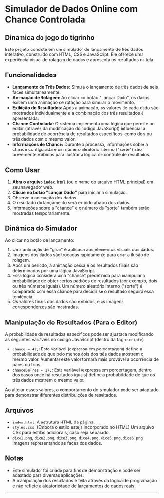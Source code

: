 # Simulador de Dados Online com Chance Controlada
## Dinamica do jogo do tigrinho

Este projeto consiste em um simulador de lançamento de três dados interativo, construído com HTML, CSS e JavaScript. Ele oferece uma experiência visual de rolagem de dados e apresenta os resultados na tela.

## Funcionalidades

* **Lançamento de Três Dados:** Simula o lançamento de três dados de seis faces simultaneamente.
* **Animação de Rolagem:** Ao clicar no botão "Lançar Dado", os dados exibem uma animação de rotação para simular o movimento.
* **Exibição de Resultados:** Após a animação, os valores de cada dado são mostrados individualmente e a combinação dos três resultados é apresentada.
* **Chance Controlada:** O sistema implementa uma lógica que permite ao editor (através da modificação do código JavaScript) influenciar a probabilidade de ocorrência de resultados específicos, como dois ou três dados com o mesmo valor.
* **Informações de Chance:** Durante o processo, informações sobre a chance configurada e um número aleatório interno ("sorte") são brevemente exibidas para ilustrar a lógica de controle de resultados.

## Como Usar

1.  **Abra o arquivo `index.html`** (ou o nome do arquivo HTML principal) em seu navegador web.
2.  **Clique no botão "Lançar Dado"** para iniciar a simulação.
3.  Observe a animação dos dados.
4.  O resultado do lançamento será exibido abaixo dos dados.
5.  Informações sobre a "chance" e o número da "sorte" também serão mostradas temporariamente.

## Dinâmica do Simulador

Ao clicar no botão de lançamento:

1.  Uma animação de "girar" é aplicada aos elementos visuais dos dados.
2.  Imagens dos dados são trocadas rapidamente para criar a ilusão de rolagem.
3.  Após um período, a animação cessa e os resultados finais são determinados por uma lógica JavaScript.
4.  Essa lógica considera uma "chance" predefinida para manipular a probabilidade de obter certos padrões de resultados (por exemplo, dois ou três números iguais). Um número aleatório interno ("sorte") é comparado com essa chance para decidir se o resultado seguirá essa tendência.
5.  Os valores finais dos dados são exibidos, e as imagens correspondentes são mostradas.

## Manipulação de Resultados (Para o Editor)

A probabilidade de resultados específicos pode ser ajustada modificando as seguintes variáveis no código JavaScript (dentro da tag `<script>`):

* `chance = 42;`: Esta variável (expressa em porcentagem) define a probabilidade de que pelo menos dois dos três dados mostrem o mesmo valor. Aumentar este valor tornará mais provável a ocorrência de pares ou trios.
* `chanceDeTres = 17;`: Esta variável (expressa em porcentagem, dentro dos casos onde há resultados iguais) define a probabilidade de que os três dados mostrem o mesmo valor.

Ao alterar esses valores, o comportamento do simulador pode ser adaptado para demonstrar diferentes distribuições de resultados.

## Arquivos

* `index.html`: A estrutura HTML da página.
* `styles.css`: (Embora o estilo esteja incorporado no HTML) Um arquivo CSS para estilos adicionais, caso seja separado.
* `dice1.png`, `dice2.png`, `dice3.png`, `dice4.png`, `dice5.png`, `dice6.png`: Imagens representando as faces dos dados.

## Notas

* Este simulador foi criado para fins de demonstração e pode ser adaptado para diversas aplicações.
* A manipulação dos resultados é feita através da lógica de programação e não reflete a aleatoriedade de lançamentos de dados reais.

---
